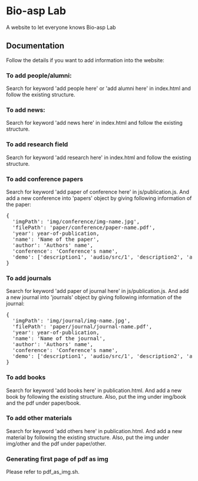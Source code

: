 # Bio-asp Lab

A website to let everyone knows Bio-asp Lab

## Documentation

Follow the details if you want to add information into the website:

### To add people/alumni:

Search for keyword 'add people here' or 'add alumni here' in index.html and
follow the existing structure.

### To add news:
Search for keyword 'add news here' in index.html and follow the existing
structure.

### To add research field

Search for keyword 'add research here' in index.html and follow the existing
structure.

### To add conference papers

Search for keyword 'add paper of conference here' in js/publication.js. And add
a new conference into 'papers' object by giving following information of the
paper:
<pre>
{
  'imgPath': 'img/conference/img-name.jpg',
  'filePath': 'paper/conference/paper-name.pdf',
  'year': year-of-publication,
  'name': 'Name of the paper',
  'author': 'Authors' name',
  'conference': 'Conference's name',
  'demo': ['description1', 'audio/src/1', 'description2', 'audio/src/2',...]
}
</pre>

### To add journals

Search for keyword 'add paper of journal here' in js/publication.js. And add a
new journal into 'journals' object by giving following information of the
journal:
<pre>
{
  'imgPath': 'img/journal/img-name.jpg',
  'filePath': 'paper/journal/journal-name.pdf',
  'year': year-of-publication,
  'name': 'Name of the journal',
  'author': 'Authors' name',
  'conference': 'Conference's name',
  'demo': ['description1', 'audio/src/1', 'description2', 'audio/src/2',...]
}
</pre>

### To add books

Search for keyword 'add books here' in publication.html. And add a new book by
following the existing structure. Also, put the img under img/book and the pdf
under paper/book.

### To add other materials

Search for keyword 'add others here' in publication.html. And add a new material
by following the existing structure. Also, put the img under img/other and the
pdf under paper/other.

### Generating first page of pdf as img

Please refer to pdf\_as\_img.sh.
